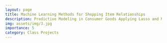 ```yaml
---
layout: page
title: Machine Learning Methods for Shopping Item Relationships
description: Predictive Modeling in Consumer Goods Applying Lasso and Machine Learning to Explore the Relationship Between Fat and Non-Fat Content in Products
img: assets/img/3.jpg
importance: 5
category: Class Projects
---
```



